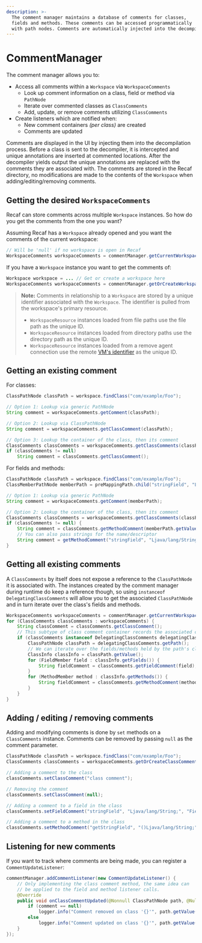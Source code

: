 ```yaml
---
description: >-
  The comment manager maintains a database of comments for classes,
  fields and methods. These comments can be accessed programmatically
  with path nodes. Comments are automatically injected into the decompile process.
---
```


# CommentManager

The comment manager allows you to:

* Access all comments within a `Workspace` via `WorkspaceComments`
  * Look up comment information on a class, field or method via `PathNode`
  * Iterate over commented classes as `ClassComments`
  * Add, update, or remove comments utilizing `ClassComments`
* Create listeners which are notified when:
  * New comment containers *(per class)* are created
  * Comments are updated

Comments are displayed in the UI by injecting them into the decompilation process. Before a class is sent to the decompiler, it is intercepted and unique annotations are inserted at commented locations. After the decompiler yields output the unique annotations are replaced with the comments they are associated with. The comments are stored in the Recaf directory, no modifications are made to the contents of the `Workspace` when adding/editing/removing comments.

## Getting the desired `WorkspaceComments`

Recaf can store comments across multiple `Workspace` instances. So how do you get the comments from the one you want?

Assuming Recaf has a `Workspace` already opened and you want the comments of the current workspace:
```java
// Will be 'null' if no workspace is open in Recaf
WorkspaceComments workspaceComments = commentManager.getCurrentWorkspaceComments();
```

If you have a `Workspace` instance you want to get the comments of:
```java
Workspace workspace = ... // Get or create a workspace here
WorkspaceComments workspaceComments = commentManager.getOrCreateWorkspaceComments(workspace);
```

> **Note:** Comments in relationship to a `Workspace` are stored by a unique identifier associated with the `Workspace`. The identifier is pulled from the workspace's primary resource.
> - `WorkspaceResource` instances loaded from file paths use the file path as the unique ID.
> - `WorkspaceResource` instances loaded from directory paths use the directory path as the unique ID.
> - `WorkspaceResource` instances loaded from a remove agent connection use the remote [VM's identifier](https://docs.oracle.com/javase/8/docs/jdk/api/attach/spec/com/sun/tools/attach/VirtualMachine.html#id--) as the unique ID.

## Getting an existing comment

For classes:
```java
ClassPathNode classPath = workspace.findClass("com/example/Foo");

// Option 1: Lookup via generic PathNode
String comment = workspaceComments.getComment(classPath);

// Option 2: Lookup via ClassPathNode
String comment = workspaceComments.getClassComment(classPath);

// Option 3: Lookup the container of the class, then its comment
ClassComments classComments = workspaceComments.getClassComments(classPath);
if (classComments != null)
    String comment = classComments.getClassComment();
```

For fields and methods:
```java
ClassPathNode classPath = workspace.findClass("com/example/Foo");
ClassMemberPathNode memberPath = preMappingPath.child("stringField", "Ljava/lang/String;");

// Option 1: Lookup via generic PathNode
String comment = workspaceComments.getComment(memberPath);

// Option 2: Lookup the container of the class, then its comment
ClassComments classComments = workspaceComments.getClassComments(classPath);
if (classComments != null) {
    String comment = classComments.getMethodComment(memberPath.getValue());
    // You can also pass strings for the name/descriptor
    String comment = getMethodComment("stringField", "Ljava/lang/String;");
}
```

## Getting all existing comments

A `ClassComments` by itself does not expose a reference to the `ClassPathNode` it is associated with. The instances created by the comment manager during runtime do keep a reference though, so using `instanceof DelegatingClassComments` will allow you to get the associated `ClassPathNode` and in turn iterate over the class's fields and methods.
```java
WorkspaceComments workspaceComments = commentManager.getCurrentWorkspaceComments();
for (ClassComments classComments : workspaceComments) {
    String classComment = classComments.getClassComment();
    // This subtype of class comment container records the associated class path.
    if (classComments instanceof DelegatingClassComments delegatingClassComments) {
        ClassPathNode classPath = delegatingClassComments.getPath();
        // We can iterate over the fields/methods held by the path's class
        ClassInfo classInfo = classPath.getValue();
        for (FieldMember field : classInfo.getFields()) {
            String fieldComment = classComments.getFieldComment(field);
        }
        for (MethodMember method : classInfo.getMethods()) {
            String fieldComment = classComments.getMethodComment(method);
        }
    }
}
```

## Adding / editing / removing comments

Adding and modifying comments is done by `set` methods on a `ClassComments` instance. Comments can be removed by passing `null` as the comment parameter.
```java
ClassPathNode classPath = workspace.findClass("com/example/Foo");
ClassComments classComments = workspaceComments.getOrCreateClassComments(classPath);

// Adding a comment to the class
classComments.setClassComment("class comment");

// Removing the comment
classComments.setClassComment(null);

// Adding a comment to a field in the class
classComments.setFieldComment("stringField", "Ljava/lang/String;", "Field comment");

// Adding a comment to a method in the class
classComments.setMethodComment("getStringField", "()Ljava/lang/String;", "Method comment");
```

## Listening for new comments

If you want to track where comments are being made, you can register a `CommentUpdateListener`:
```java
commentManager.addCommentListener(new CommentUpdateListener() {
    // Only implementing the class comment method, the same idea can
    // be applied to the field and method listener calls.
    @Override
    public void onClassCommentUpdated(@Nonnull ClassPathNode path, @Nullable String comment) {
        if (comment == null)
            logger.info("Comment removed on class '{}'", path.getValue().getName());
        else
            logger.info("Comment updated on class '{}'", path.getValue().getName());
    }
});
```